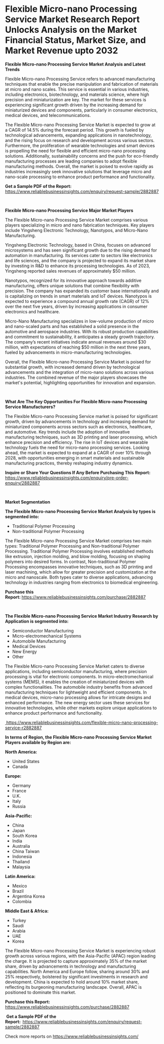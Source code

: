 <p><h1>Flexible Micro-nano Processing Service Market Research Report Unlocks Analysis on the Market Financial Status, Market Size, and Market Revenue upto 2032</h1></p><p><strong>Flexible Micro-nano Processing Service Market Analysis and Latest Trends</strong></p>
<p><p>Flexible Micro-nano Processing Service refers to advanced manufacturing techniques that enable the precise manipulation and fabrication of materials at micro and nano scales. This service is essential in various industries, including electronics, biotechnology, and materials science, where high precision and miniaturization are key. The market for these services is experiencing significant growth driven by the increasing demand for miniaturized devices and components, particularly in consumer electronics, medical devices, and telecommunications.</p><p>The Flexible Micro-nano Processing Service Market is expected to grow at a CAGR of 14.5% during the forecast period. This growth is fueled by technological advancements, expanding applications in nanotechnology, and the rising focus on research and development across various sectors. Furthermore, the proliferation of wearable technologies and smart devices is propelling the need for flexible and efficient micro-nano processing solutions. Additionally, sustainability concerns and the push for eco-friendly manufacturing processes are leading companies to adopt flexible manufacturing methods. Overall, the market is poised to evolve rapidly as industries increasingly seek innovative solutions that leverage micro and nano-scale processing to enhance product performance and functionality.</p></p>
<p><strong>Get a Sample PDF of the Report:&nbsp;</strong> <a href="https://www.reliablebusinessinsights.com/enquiry/request-sample/2882887?utm_campaign=3314&utm_medium=2&utm_source=Github&utm_content=ia&utm_term=13032025&utm_id=flexible-micro-nano-processing-service">https://www.reliablebusinessinsights.com/enquiry/request-sample/2882887</a></p>
<p>&nbsp;</p>
<p><strong>Flexible Micro-nano Processing Service Major Market Players</strong></p>
<p><p>The Flexible Micro-nano Processing Service Market comprises various players specializing in micro and nano fabrication techniques. Key players include Yingsheng Electronic Technology, Nanotypos, and Micro-Nano Manufacturing. </p><p>Yingsheng Electronic Technology, based in China, focuses on advanced microsystems and has seen significant growth due to the rising demand for automation in manufacturing. Its services cater to sectors like electronics and life sciences, and the company is projected to expand its market share by investing in R&D to enhance its processing technologies. As of 2023, Yingsheng reported sales revenues of approximately $50 million.</p><p>Nanotypos, recognized for its innovative approach towards additive manufacturing, offers unique solutions that combine flexibility with precision. The company has expanded its customer base internationally and is capitalizing on trends in smart materials and IoT devices. Nanotypos is expected to experience a compound annual growth rate (CAGR) of 12% over the next five years, driven by increasing applications in consumer electronics and healthcare.</p><p>Micro-Nano Manufacturing specializes in low-volume production of micro and nano-scaled parts and has established a solid presence in the automotive and aerospace industries. With its robust production capabilities and commitment to sustainability, it anticipates a steady growth trajectory. The company’s recent initiatives indicate annual revenues around $30 million, with expectations of reaching $50 million in the next three years, fueled by advancements in micro-manufacturing technologies.</p><p>Overall, the Flexible Micro-nano Processing Service Market is poised for substantial growth, with increased demand driven by technological advancements and the integration of micro-nano solutions across various industries. The combined revenue of the major players showcases the market's potential, highlighting opportunities for innovation and expansion.</p></p>
<p>&nbsp;</p>
<p><strong>What Are The Key Opportunities For Flexible Micro-nano Processing Service Manufacturers?</strong></p>
<p><p>The Flexible Micro-nano Processing Service market is poised for significant growth, driven by advancements in technology and increasing demand for miniaturized components across sectors such as electronics, healthcare, and automotive. Key trends include the adoption of innovative manufacturing techniques, such as 3D printing and laser processing, which enhance precision and efficiency. The rise in IoT devices and wearable technology fuels the need for micro-nano processing services. Looking ahead, the market is expected to expand at a CAGR of over 10% through 2028, with opportunities emerging in smart materials and sustainable manufacturing practices, thereby reshaping industry dynamics.</p></p>
<p><strong>Inquire or Share Your Questions If Any Before Purchasing This Report:</strong> <a href="https://www.reliablebusinessinsights.com/enquiry/pre-order-enquiry/2882887?utm_campaign=3314&utm_medium=2&utm_source=Github&utm_content=ia&utm_term=13032025&utm_id=flexible-micro-nano-processing-service">https://www.reliablebusinessinsights.com/enquiry/pre-order-enquiry/2882887</a></p>
<p>&nbsp;</p>
<p><strong>Market Segmentation</strong></p>
<p><strong>The Flexible Micro-nano Processing Service Market Analysis by types is segmented into:</strong></p>
<p><ul><li>Traditional Polymer Processing</li><li>Non-traditional Polymer Processing</li></ul></p>
<p><p>The Flexible Micro-nano Processing Service Market comprises two main types: Traditional Polymer Processing and Non-traditional Polymer Processing. Traditional Polymer Processing involves established methods like extrusion, injection molding, and blow molding, focusing on shaping polymers into desired forms. In contrast, Non-traditional Polymer Processing encompasses innovative techniques, such as 3D printing and laser machining, which allow for greater precision and customization at the micro and nanoscale. Both types cater to diverse applications, advancing technology in industries ranging from electronics to biomedical engineering.</p></p>
<p><strong>Purchase this Report:&nbsp;</strong><a href="https://www.reliablebusinessinsights.com/purchase/2882887?utm_campaign=3314&utm_medium=2&utm_source=Github&utm_content=ia&utm_term=13032025&utm_id=flexible-micro-nano-processing-service">https://www.reliablebusinessinsights.com/purchase/2882887</a></p>
<p>&nbsp;</p>
<p><strong>The Flexible Micro-nano Processing Service Market Industry Research by Application is segmented into:</strong></p>
<p><ul><li>Semiconductor Manufacturing</li><li>Micro-electromechanical Systems</li><li>Automobile Manufacturing</li><li>Medical Devices</li><li>New Energy</li><li>Other</li></ul></p>
<p><p>The Flexible Micro-nano Processing Service Market caters to diverse applications, including semiconductor manufacturing, where precision processing is vital for electronic components. In micro-electromechanical systems (MEMS), it enables the creation of miniaturized devices with complex functionalities. The automobile industry benefits from advanced manufacturing techniques for lightweight and efficient components. In medical devices, micro-nano processing allows for intricate designs and enhanced performance. The new energy sector uses these services for innovative technologies, while other markets explore unique applications to enhance product performance and functionality.</p></p>
<p><a href="https://www.reliablebusinessinsights.com/flexible-micro-nano-processing-service-r2882887?utm_campaign=3314&utm_medium=2&utm_source=Github&utm_content=ia&utm_term=13032025&utm_id=flexible-micro-nano-processing-service">&nbsp;https://www.reliablebusinessinsights.com/flexible-micro-nano-processing-service-r2882887</a></p>
<p><strong>In terms of Region, the Flexible Micro-nano Processing Service Market Players available by Region are:</strong></p>
<p>
    <p> <strong> North America: </strong>
        <ul>
            <li>United States</li>
            <li>Canada</li>
        </ul>
        </p> 
    <p> <strong> Europe: </strong>
        <ul>
            <li>Germany</li>
            <li>France</li>
            <li>U.K.</li>
            <li>Italy</li>
            <li>Russia</li>
        </ul>
        </p> 
    <p> <strong> Asia-Pacific: </strong>
        <ul>
            <li>China</li>
            <li>Japan</li>
            <li>South Korea</li>
            <li>India</li>
            <li>Australia</li>
            <li>China Taiwan</li>
            <li>Indonesia</li>
            <li>Thailand</li>
            <li>Malaysia</li>
        </ul>
        </p> 
    <p> <strong> Latin America: </strong>
        <ul>
            <li>Mexico</li>
            <li>Brazil</li>
            <li>Argentina Korea</li>
            <li>Colombia</li>
        </ul>
        </p> 
    <p> <strong> Middle East & Africa: </strong>
        <ul>
            <li>Turkey</li>
            <li>Saudi</li>
            <li>Arabia</li>
            <li>UAE</li>
            <li>Korea</li>
        </ul>
    </p>
    </p>
<p><p>The Flexible Micro-nano Processing Service Market is experiencing robust growth across various regions, with the Asia-Pacific (APAC) region leading the charge. It is projected to capture approximately 35% of the market share, driven by advancements in technology and manufacturing capabilities. North America and Europe follow, sharing around 30% and 25% respectively, bolstered by significant investments in research and development. China is expected to hold around 10% market share, reflecting its burgeoning manufacturing landscape. Overall, APAC is positioned to dominate this market.</p></p>
<p><strong>Purchase this Report: </strong><a href="https://www.reliablebusinessinsights.com/purchase/2882887?utm_campaign=3314&utm_medium=2&utm_source=Github&utm_content=ia&utm_term=13032025&utm_id=flexible-micro-nano-processing-service">https://www.reliablebusinessinsights.com/purchase/2882887</a></p>
<p>&nbsp;<strong>Get a Sample PDF of the Report:&nbsp;&nbsp;</strong><a href="https://www.reliablebusinessinsights.com/enquiry/request-sample/2882887?utm_campaign=3314&utm_medium=2&utm_source=Github&utm_content=ia&utm_term=13032025&utm_id=flexible-micro-nano-processing-service">https://www.reliablebusinessinsights.com/enquiry/request-sample/2882887</a></p>
<p><strong></strong></p>
<p>Check more reports on <a href="https://www.reliablebusinessinsights.com/?utm_campaign=3314&utm_medium=2&utm_source=Github&utm_content=ia&utm_term=13032025&utm_id=flexible-micro-nano-processing-service">https://www.reliablebusinessinsights.com/</a></p>
